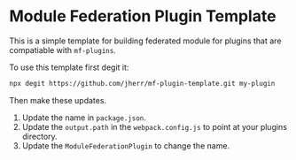 Module Federation Plugin Template
=================================

This is a simple template for building federated module for plugins that are compatiable with `mf-plugins`.

To use this template first degit it:

``` bash
npx degit https://github.com/jherr/mf-plugin-template.git my-plugin
```

Then make these updates.

1. Update the name in `package.json`.
2. Update the `output.path` in the `webpack.config.js` to point at your plugins directory.
3. Update the `ModuleFederationPlugin` to change the name.
